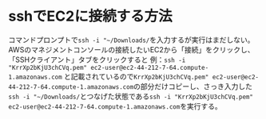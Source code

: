# sshでEC2に接続する方法
コマンドプロンプトで```ssh -i "~/Downloads/```を入力するが実行はまだしない。AWSのマネジメントコンソールの接続したいEC2から「接続」をクリックし、「SSHクライアント」タブをクリックすると 例：```ssh -i "KrrXp2bKjU3chCVq.pem" ec2-user@ec2-44-212-7-64.compute-1.amazonaws.com``` と記載されているので```KrrXp2bKjU3chCVq.pem" ec2-user@ec2-44-212-7-64.compute-1.amazonaws.com```の部分だけコピーし、さっき入力した```ssh -i "~/Downloads/```とつなげた状態である```ssh -i "KrrXp2bKjU3chCVq.pem" ec2-user@ec2-44-212-7-64.compute-1.amazonaws.com```を実行する。
